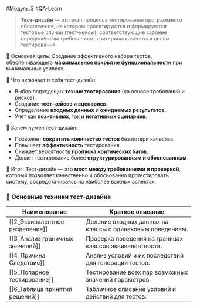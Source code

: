 #Модуль_3 #QA-Learn
> **Тест-дизайн** — это этап процесса тестирования программного обеспечения, на котором проектируются и формируются тестовые случаи (тест-кейсы), соответствующие заранее определённым требованиям, критериям качества и целям тестирования.

🧠 Основная цель:
Создание эффективного набора тестов, обеспечивающего **максимальное покрытие функциональности** при минимальных усилиях.

📌 Что включает в себя тест-дизайн:
- Выбор подходящих **техник тестирования** (на основе требований и рисков).
- Создание **тест-кейсов и сценариев**.
- Определение **входных данных** и **ожидаемых результатов**.
- Учет как **позитивных**, так и **негативных сценариев**.

🎯 Зачем нужен тест-дизайн:
- Позволяет **сократить количество тестов** без потери качества.
- Повышает **эффективность** тестирования.
- Снижает вероятность **пропуска критических багов**.
- Делает тестирование более **структурированным и обоснованным**

🧩 Итог:
Тест-дизайн — это **мост между требованиями и проверкой**, который позволяет качественно и обоснованно протестировать систему, сосредотачиваясь на наиболее важных аспектах.

### 📕 Основные техники тест-дизайна

| Наименование                  | Краткое описание                                          |
| ----------------------------- | --------------------------------------------------------- |
| [[2_Эквивалентное разделение]]  | Деление входных данных на классы с одинаковым поведением. |
| [[3_Анализ граничных значений]] | Проверка поведения на границах классов эквивалентности.   |
| [[4_Причина Следствие]]         | Анализ условий и их последствий для генерации тестов.     |
| [[5_Попарное тестирование]]     | Тестирование всех пар возможных значений параметров.      |
| [[6_Таблица принятия решений]]  | Табличное описание условий и действий для тестов.         |
